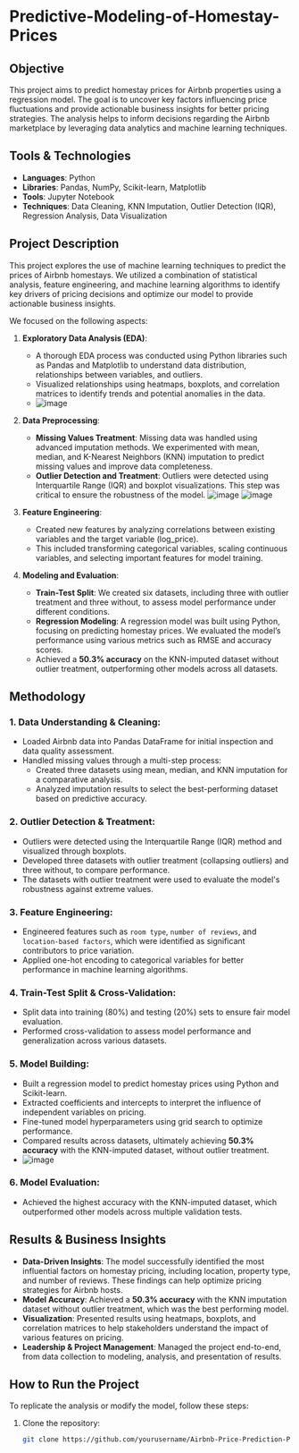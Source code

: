 # Predictive-Modeling-of-Homestay-Prices

## Objective
This project aims to predict homestay prices for Airbnb properties using a regression model. The goal is to uncover key factors influencing price fluctuations and provide actionable business insights for better pricing strategies. The analysis helps to inform decisions regarding the Airbnb marketplace by leveraging data analytics and machine learning techniques.

## Tools & Technologies
- **Languages**: Python
- **Libraries**: Pandas, NumPy, Scikit-learn, Matplotlib
- **Tools**: Jupyter Notebook
- **Techniques**: Data Cleaning, KNN Imputation, Outlier Detection (IQR), Regression Analysis, Data Visualization

## Project Description

This project explores the use of machine learning techniques to predict the prices of Airbnb homestays. We utilized a combination of statistical analysis, feature engineering, and machine learning algorithms to identify key drivers of pricing decisions and optimize our model to provide actionable business insights.

We focused on the following aspects:

1. **Exploratory Data Analysis (EDA)**:
   - A thorough EDA process was conducted using Python libraries such as Pandas and Matplotlib to understand data distribution, relationships between variables, and outliers.
   - Visualized relationships using heatmaps, boxplots, and correlation matrices to identify trends and potential anomalies in the data.
   - ![image](https://github.com/user-attachments/assets/91109e65-b143-4708-b71e-ebc4cce9a8ec)


2. **Data Preprocessing**:
   - **Missing Values Treatment**: Missing data was handled using advanced imputation methods. We experimented with mean, median, and K-Nearest Neighbors (KNN) imputation to predict missing values and improve data completeness.
   - **Outlier Detection and Treatment**: Outliers were detected using Interquartile Range (IQR) and boxplot visualizations. This step was critical to ensure the robustness of the model.
![image](https://github.com/user-attachments/assets/be62dae2-2318-40ff-b4b5-e8eb4aed9e25)
![image](https://github.com/user-attachments/assets/23cdfe7c-f916-49d0-b175-b075a3ae60c2)

3. **Feature Engineering**:
   - Created new features by analyzing correlations between existing variables and the target variable (log_price).
   - This included transforming categorical variables, scaling continuous variables, and selecting important features for model training.

4. **Modeling and Evaluation**:
   - **Train-Test Split**: We created six datasets, including three with outlier treatment and three without, to assess model performance under different conditions.
   - **Regression Modeling**: A regression model was built using Python, focusing on predicting homestay prices. We evaluated the model’s performance using various metrics such as RMSE and accuracy scores.
   - Achieved a **50.3% accuracy** on the KNN-imputed dataset without outlier treatment, outperforming other models across all datasets.

## Methodology

### 1. Data Understanding & Cleaning:
- Loaded Airbnb data into Pandas DataFrame for initial inspection and data quality assessment.
- Handled missing values through a multi-step process:
   - Created three datasets using mean, median, and KNN imputation for a comparative analysis.
   - Analyzed imputation results to select the best-performing dataset based on predictive accuracy.

### 2. Outlier Detection & Treatment:
- Outliers were detected using the Interquartile Range (IQR) method and visualized through boxplots.
- Developed three datasets with outlier treatment (collapsing outliers) and three without, to compare performance.
- The datasets with outlier treatment were used to evaluate the model's robustness against extreme values.

### 3. Feature Engineering:
- Engineered features such as `room type`, `number of reviews`, and `location-based factors`, which were identified as significant contributors to price variation.
- Applied one-hot encoding to categorical variables for better performance in machine learning algorithms.

### 4. Train-Test Split & Cross-Validation:
- Split data into training (80%) and testing (20%) sets to ensure fair model evaluation.
- Performed cross-validation to assess model performance and generalization across various datasets.

### 5. Model Building:
- Built a regression model to predict homestay prices using Python and Scikit-learn.
- Extracted coefficients and intercepts to interpret the influence of independent variables on pricing.
- Fine-tuned model hyperparameters using grid search to optimize performance.
- Compared results across datasets, ultimately achieving **50.3% accuracy** with the KNN-imputed dataset, without outlier treatment.
- ![image](https://github.com/user-attachments/assets/c9c06a74-15b9-41c9-bb69-10d6d252bb4c)


### 6. Model Evaluation:
- Achieved the highest accuracy with the KNN-imputed dataset, which outperformed other models across multiple validation tests.

## Results & Business Insights

- **Data-Driven Insights**: The model successfully identified the most influential factors on homestay pricing, including location, property type, and number of reviews. These findings can help optimize pricing strategies for Airbnb hosts.
- **Model Accuracy**: Achieved a **50.3% accuracy** with the KNN imputation dataset without outlier treatment, which was the best performing model.
- **Visualization**: Presented results using heatmaps, boxplots, and correlation matrices to help stakeholders understand the impact of various features on pricing. 
- **Leadership & Project Management**: Managed the project end-to-end, from data collection to modeling, analysis, and presentation of results.

## How to Run the Project

To replicate the analysis or modify the model, follow these steps:

1. Clone the repository:
   ```bash
   git clone https://github.com/yourusername/Airbnb-Price-Prediction-Project.git
